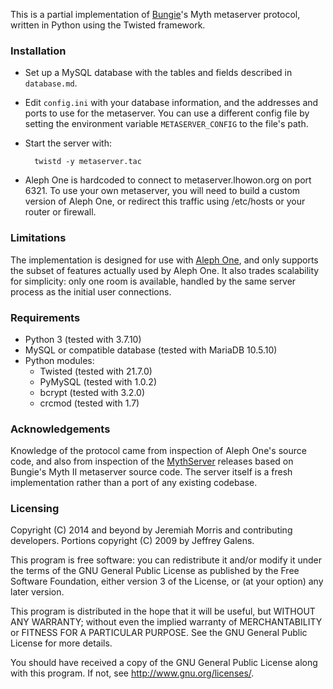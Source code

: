 This is a partial implementation of [Bungie](http://www.bungie.net/)'s Myth metaserver protocol, written in Python using the Twisted framework.

### Installation

* Set up a MySQL database with the tables and fields described in `database.md`.

* Edit `config.ini` with your database information, and the addresses and ports to use for the metaserver. You can use a different config file by setting the environment variable `METASERVER_CONFIG` to the file's path.

* Start the server with:

        twistd -y metaserver.tac

* Aleph One is hardcoded to connect to metaserver.lhowon.org on port 6321. To use your own metaserver, you will need to build a custom version of Aleph One, or redirect this traffic using /etc/hosts or your router or firewall.

### Limitations

The implementation is designed for use with [Aleph One](http://alephone.lhowon.org/), and only supports the subset of features actually used by Aleph One. It also trades scalability for simplicity: only one room is available, handled by the same server process as the initial user connections.

### Requirements

* Python 3 (tested with 3.7.10)
* MySQL or compatible database (tested with MariaDB 10.5.10)
* Python modules:
    * Twisted (tested with 21.7.0)
    * PyMySQL (tested with 1.0.2)
    * bcrypt (tested with 3.2.0)
    * crcmod (tested with 1.7)

### Acknowledgements

Knowledge of the protocol came from inspection of Aleph One's source code, and also from inspection of the [MythServer](http://tain.totalcodex.net/items/show/updated-metaserver-source-code) releases based on Bungie's Myth II metaserver source code. The server itself is a fresh implementation rather than a port of any existing codebase.

### Licensing

Copyright (C) 2014 and beyond by Jeremiah Morris and contributing developers.
Portions copyright (C) 2009 by Jeffrey Galens.

This program is free software: you can redistribute it and/or modify it under the terms of the GNU General Public License as published by the Free Software Foundation, either version 3 of the License, or (at your option) any later version.

This program is distributed in the hope that it will be useful, but WITHOUT ANY WARRANTY; without even the implied warranty of MERCHANTABILITY or FITNESS FOR A PARTICULAR PURPOSE. See the GNU General Public License for more details.

You should have received a copy of the GNU General Public License along with this program. If not, see <http://www.gnu.org/licenses/>.

